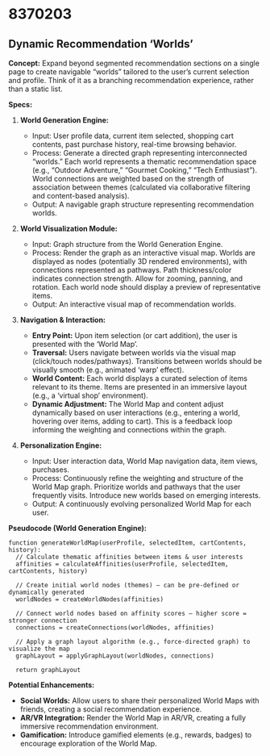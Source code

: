 # 8370203

## Dynamic Recommendation ‘Worlds’

**Concept:** Expand beyond segmented recommendation sections on a single page to create navigable “worlds” tailored to the user’s current selection and profile. Think of it as a branching recommendation experience, rather than a static list.

**Specs:**

1.  **World Generation Engine:**
    *   Input: User profile data, current item selected, shopping cart contents, past purchase history, real-time browsing behavior.
    *   Process: Generate a directed graph representing interconnected “worlds.” Each world represents a thematic recommendation space (e.g., “Outdoor Adventure,” “Gourmet Cooking,” “Tech Enthusiast”).  World connections are weighted based on the strength of association between themes (calculated via collaborative filtering and content-based analysis).
    *   Output: A navigable graph structure representing recommendation worlds.

2.  **World Visualization Module:**
    *   Input: Graph structure from the World Generation Engine.
    *   Process:  Render the graph as an interactive visual map.  Worlds are displayed as nodes (potentially 3D rendered environments), with connections represented as pathways.  Path thickness/color indicates connection strength. Allow for zooming, panning, and rotation.  Each world node should display a preview of representative items.
    *   Output: An interactive visual map of recommendation worlds.

3.  **Navigation & Interaction:**
    *   **Entry Point:** Upon item selection (or cart addition), the user is presented with the ‘World Map’.
    *   **Traversal:** Users navigate between worlds via the visual map (click/touch nodes/pathways).  Transitions between worlds should be visually smooth (e.g., animated ‘warp’ effect).
    *   **World Content:** Each world displays a curated selection of items relevant to its theme. Items are presented in an immersive layout (e.g., a ‘virtual shop’ environment).
    *   **Dynamic Adjustment:** The World Map and content adjust dynamically based on user interactions (e.g., entering a world, hovering over items, adding to cart). This is a feedback loop informing the weighting and connections within the graph.

4.  **Personalization Engine:**
    *   Input: User interaction data, World Map navigation data, item views, purchases.
    *   Process: Continuously refine the weighting and structure of the World Map graph.  Prioritize worlds and pathways that the user frequently visits.  Introduce new worlds based on emerging interests.
    *   Output: A continuously evolving personalized World Map for each user.

**Pseudocode (World Generation Engine):**

```
function generateWorldMap(userProfile, selectedItem, cartContents, history):
  // Calculate thematic affinities between items & user interests
  affinities = calculateAffinities(userProfile, selectedItem, cartContents, history)

  // Create initial world nodes (themes) – can be pre-defined or dynamically generated
  worldNodes = createWorldNodes(affinities)

  // Connect world nodes based on affinity scores – higher score = stronger connection
  connections = createConnections(worldNodes, affinities)

  // Apply a graph layout algorithm (e.g., force-directed graph) to visualize the map
  graphLayout = applyGraphLayout(worldNodes, connections)

  return graphLayout
```

**Potential Enhancements:**

*   **Social Worlds:** Allow users to share their personalized World Maps with friends, creating a social recommendation experience.
*   **AR/VR Integration:** Render the World Map in AR/VR, creating a fully immersive recommendation environment.
*   **Gamification:** Introduce gamified elements (e.g., rewards, badges) to encourage exploration of the World Map.